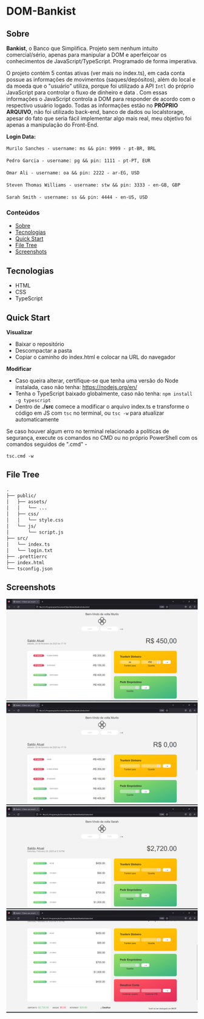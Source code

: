 # DOM-Bankist

## Sobre
**Bankist**, o Banco que Simplifica. Projeto sem nenhum intuito comercial/sério, apenas para manipular a DOM e aperfeiçoar os conhecimentos de JavaScript/TypeScript. 
Programado de forma imperativa. 

O projeto contém 5 contas ativas (ver mais no index.ts), em cada conta possue as informações de movimentos (saques/depósitos), além 
do local e da moeda que o "usuário" utiliza, porque foi utilizado a API `Intl` do próprio JavaScript para controlar o fluxo de dinheiro e data . Com essas 
informações o JavaScript controla a DOM para responder de acordo com o respectivo usuário logado. Todas as informações estão no **PRÓPRIO ARQUIVO**, não 
foi utilizado back-end, banco de dados ou localstorage, apesar do fato que seria fácil implementar algo mais real, meu objetivo foi apenas a 
manipulação do Front-End.

**Login Data:**
```
Murilo Sanches - username: ms && pin: 9999 - pt-BR, BRL

Pedro Garcia - username: pg && pin: 1111 - pt-PT, EUR

Omar Ali - username: oa && pin: 2222 - ar-EG, USD

Steven Thomas Williams - username: stw && pin: 3333 - en-GB, GBP 

Sarah Smith - username: ss && pin: 4444 - en-US, USD 
```

### Conteúdos  
* [Sobre](#sobre)  
* [Tecnologias](#tecnologias)  
* [Quick Start](#quick-start)  
* [File Tree](#file-tree)  
* [Screenshots](#screenshots)  

## Tecnologias
* HTML
* CSS
* TypeScript

## Quick Start
**Visualizar**
* Baixar o repositório
* Descompactar a pasta
* Copiar o caminho do index.html e colocar na URL do navegador

**Modificar**
* Caso queira alterar, certifique-se que tenha uma versão do Node instalada, caso não tenha: https://nodejs.org/en/
* Tenha o TypeScript baixado globalmente, caso não tenha: `npm install -g typescript`
* Dentro de **./src** comece a modificar o arquivo index.ts e transforme o código em JS com `tsc` no terminal, ou `tsc -w` para atualizar automaticamente

Se caso houver algum erro no terminal relacionado a políticas de segurança, execute os comandos no CMD ou no próprio PowerShell com os comandos seguidos de 
".cmd" - 
```
tsc.cmd -w
```

## File Tree
```
.
├── public/
│   ├── assets/
│   │   └── ...
│   ├── css/
│   │   └── style.css
│   └── js/
│       └── script.js
├── src/
│   └── index.ts
│   └── login.txt
├── .prettierrc
├── index.html
└── tsconfig.json
```

## Screenshots
!["jogo em andamento... screenshot"](.github/bankist1.png)
!["jogo em andamento... screenshot"](.github/bankist2.png)
!["jogo em andamento... screenshot"](.github/bankist3.png)
!["jogo em andamento... screenshot"](.github/bankist4.png)

